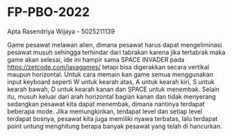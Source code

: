 # FP-PBO-2022
Apta Rasendriya Wijaya - 5025211139

Game pesawat melawan alien, dimana pesawat harus dapat mengeliminasi pesawat musuh sehingga terhindar dari tabrakan karena jika tertabrak maka game akan selesai, ide ini hampir sama SPACE INVADER pada https://zetcode.com/javagames/ tetapi bisa digerakkan secara vertikal maupun horizontal. Untuk cara memain kan game semua menggunakan input keyboard seperti W untuk kearah atas, A untuk kearah kiri, S untuk kearah bawah, D untuk kearah kanan dan SPACE untuk menembak. Selain itu, musuh keluar dari arah horizontal bagian kanan dan tidak menyerang sedangkan pesawat kita dapat menembak, dimana nantinya terdapat beberapa mode. Jika memungkinkan, terdapat level dan setiap level terdapat bosnya, pesawat kita juga memiliki nyawa terbatas, lalu terdapat point untung menghitung berapa banyak pesawat yang telah di hancurkan.
